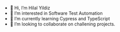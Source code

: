 - 👋 Hi, I’m Hilal Yildiz
- 👀 I’m interested in Software Test Automation
- 🌱 I’m currently learning Cypress and TypeScript
- 💞️ I’m looking to collaborate on challening projects.
